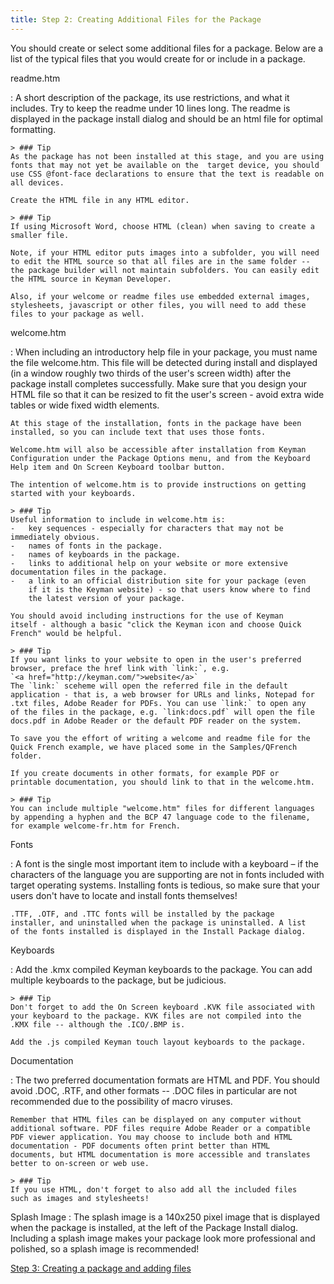 ```yaml
---
title: Step 2: Creating Additional Files for the Package
---
```


You should create or select some additional files for a package. Below
are a list of the typical files that you would create for or include in
a package.

readme.htm

:   A short description of the package, its use restrictions, and what
    it includes. Try to keep the readme under 10 lines long. The readme
    is displayed in the package install dialog and should be an html
    file for optimal formatting.

    > ### Tip
    As the package has not been installed at this stage, and you are using fonts that may not yet be available on the  target device, you should use CSS @font-face declarations to ensure that the text is readable on all devices.

    Create the HTML file in any HTML editor.

    > ### Tip
    If using Microsoft Word, choose HTML (clean) when saving to create a smaller file.

    Note, if your HTML editor puts images into a subfolder, you will need to edit the HTML source so that all files are in the same folder -- the package builder will not maintain subfolders. You can easily edit the HTML source in Keyman Developer.

    Also, if your welcome or readme files use embedded external images, stylesheets, javascript or other files, you will need to add these files to your package as well.

welcome.htm

:   When including an introductory help file in your package, you must
    name the file welcome.htm. This file will be detected during install
    and displayed (in a window roughly two thirds of the user's screen
    width) after the package install completes successfully. Make sure
    that you design your HTML file so that it can be resized to fit the
    user's screen - avoid extra wide tables or wide fixed width
    elements.

    At this stage of the installation, fonts in the package have been installed, so you can include text that uses those fonts.

    Welcome.htm will also be accessible after installation from Keyman Configuration under the Package Options menu, and from the Keyboard Help item and On Screen Keyboard toolbar button.

    The intention of welcome.htm is to provide instructions on getting started with your keyboards.

    > ### Tip
    Useful information to include in welcome.htm is:
    -   key sequences - especially for characters that may not be immediately obvious.
    -   names of fonts in the package.
    -   names of keyboards in the package.
    -   links to additional help on your website or more extensive documentation files in the package.
    -   a link to an official distribution site for your package (even
        if it is the Keyman website) - so that users know where to find
        the latest version of your package.

    You should avoid including instructions for the use of Keyman
    itself - although a basic "click the Keyman icon and choose Quick
    French" would be helpful.

    > ### Tip
    If you want links to your website to open in the user's preferred
    browser, preface the href link with `link:`, e.g.
    `<a href="http://keyman.com/">website</a>`  
    The `link:` sceheme will open the referred file in the default
    application - that is, a web browser for URLs and links, Notepad for
    .txt files, Adobe Reader for PDFs. You can use `link:` to open any
    of the files in the package, e.g. `link:docs.pdf` will open the file
    docs.pdf in Adobe Reader or the default PDF reader on the system.

    To save you the effort of writing a welcome and readme file for the
    Quick French example, we have placed some in the Samples/QFrench
    folder.

    If you create documents in other formats, for example PDF or
    printable documentation, you should link to that in the welcome.htm.

    > ### Tip
    You can include multiple "welcome.htm" files for different languages
    by appending a hyphen and the BCP 47 language code to the filename,
    for example welcome-fr.htm for French.

Fonts

:   A font is the single most important item to include with a keyboard
    – if the characters of the language you are supporting are not in
    fonts included with target operating systems. Installing fonts is
    tedious, so make sure that your users don't have to locate and
    install fonts themselves!

    .TTF, .OTF, and .TTC fonts will be installed by the package
    installer, and uninstalled when the package is uninstalled. A list
    of the fonts installed is displayed in the Install Package dialog.

Keyboards

:   Add the .kmx compiled Keyman keyboards to the package. You can add
    multiple keyboards to the package, but be judicious.

    > ### Tip
    Don't forget to add the On Screen keyboard .KVK file associated with
    your keyboard to the package. KVK files are not compiled into the
    .KMX file -- although the .ICO/.BMP is.

    Add the .js compiled Keyman touch layout keyboards to the package.

Documentation

:   The two preferred documentation formats are HTML and PDF. You should
    avoid .DOC, .RTF, and other formats -- .DOC files in particular are
    not recommended due to the possibility of macro viruses.

    Remember that HTML files can be displayed on any computer without
    additional software. PDF files require Adobe Reader or a compatible
    PDF viewer application. You may choose to include both and HTML
    documentation - PDF documents often print better than HTML
    documents, but HTML documentation is more accessible and translates
    better to on-screen or web use.

    > ### Tip
    If you use HTML, don't forget to also add all the included files
    such as images and stylesheets!

Splash Image
:   The splash image is a 140x250 pixel image that is displayed when the
    package is installed, at the left of the Package Install dialog.
    Including a splash image makes your package look more professional
    and polished, so a splash image is recommended!

[Step 3: Creating a package and adding files](step-3)